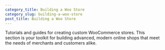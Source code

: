 ```yaml
---
category_title: Building a Woo Store 
category_slug: building-a-woo-store
post_title: Building a Woo Store
---
```


Tutorials and guides for creating custom WooCommerce stores.
This section is your toolkit for building advanced,
modern online shops that meet the needs of merchants and customers alike. 

